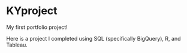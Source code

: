 # KYproject
My first portfolio project!

Here is a project I completed using SQL (specifically BigQuery), R, and Tableau.
